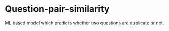 # Question-pair-similarity
ML based model which predicts whether two questions are duplicate or not.
